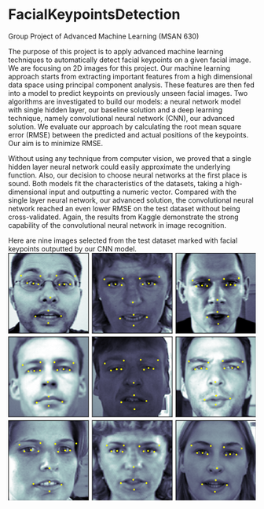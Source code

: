 # FacialKeypointsDetection
Group Project of Advanced Machine Learning (MSAN 630)

The purpose of this project is to apply advanced machine learning techniques to automatically detect facial keypoints on a given facial image. We are focusing on 2D images for this project. Our machine learning approach starts from extracting important features from a high dimensional data space using principal component analysis. These features are then fed into a model to predict keypoints on previously unseen facial images. Two algorithms are investigated to build our models: a  neural network model with single hidden layer, our baseline solution and a deep learning technique, namely convolutional neural network (CNN), our advanced solution. We evaluate our approach by calculating the root mean square error (RMSE) between the predicted and actual positions of the keypoints. Our aim is to minimize RMSE.

Without using any technique from computer vision, we proved that a single hidden layer neural network could easily approximate the underlying function. Also, our decision to choose neural networks at the first place is sound. Both models fit the characteristics of the datasets, taking a high-dimensional input and outputting a numeric vector. Compared with the single layer neural network, our advanced solution, the convolutional neural network reached an even lower RMSE on the test dataset without being cross-validated. Again, the results from Kaggle demonstrate the strong capability of the convolutional neural network in image recognition. 

Here are nine images selected from the test dataset marked with facial keypoints outputted by our CNN model. 
![Images With Facial Keypoints Marked](https://github.com/bearkid01/FacialKeypointsDetection/blob/master/graphs/3by3.png)
